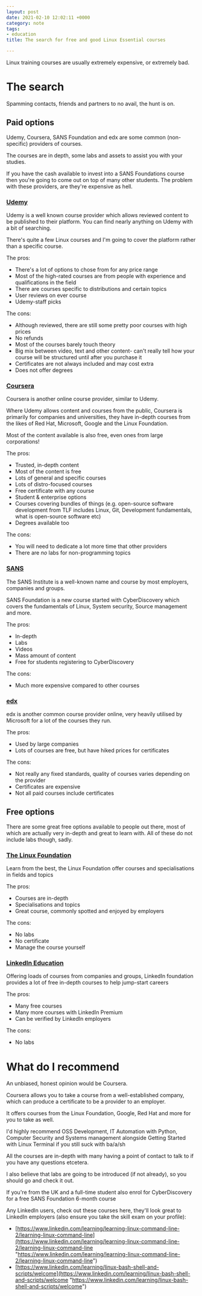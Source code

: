 ```yaml
---
layout: post
date: 2021-02-10 12:02:11 +0000
category: note
tags:
- education
title: The search for free and good Linux Essential courses

---
```

Linux training courses are usually extremely expensive, or extremely bad.

# The search

Spamming contacts, friends and partners to no avail, the hunt is on.

## Paid options

Udemy, Coursera, SANS Foundation and edx are some common (non-specific) providers of courses.

The courses are in depth, some labs and assets to assist you with your studies.

If you have the cash available to invest into a SANS Foundations course then you're going to come out on top of many other students.
The problem with these providers, are they're expensive as hell.

### [Udemy](https://www.udemy.com/topic/linux/)

Udemy is a well known course provider which allows reviewed content to be published to their platform. You can find nearly anything on Udemy with a bit of searching.

There's quite a few Linux courses and I'm going to cover the platform rather than a specific course.

The pros:

* There's a lot of options to chose from for any price range
* Most of the high-rated courses are from people with experience and qualifications in the field
* There are courses specific to distributions and certain topics
* User reviews on ever course
* Udemy-staff picks

The cons:

* Although reviewed, there are still some pretty poor courses with high prices
* No refunds
* Most of the courses barely touch theory
* Big mix between video, text and other content- can't really tell how your course will be structured until after you purchase it
* Certificates are not always included and may cost extra
* Does not offer degrees

### [Coursera](https://www.coursera.org/courses?query=linux&page=1)

Coursera is another online course provider, similar to Udemy.

Where Udemy allows content and courses from the public, Coursera is primarily for companies and universities, they have in-depth courses from the likes of Red Hat, Microsoft, Google and the Linux Foundation.

Most of the content available is also free, even ones from large corporations!

The pros:

* Trusted, in-depth content
* Most of the content is free
* Lots of general and specific courses
* Lots of distro-focused courses
* Free certificate with any course
* Student & enterprise options
* Courses covering bundles of things (e.g. open-source software development from TLF includes Linux, Git, Development fundamentals, what is open-source software etc)
* Degrees available too

The cons:

* You will need to dedicate a lot more time that other providers
* There are _no_ labs for non-programming topics

### [SANS](https://sans-foundations.com/)

The SANS Institute is a well-known name and course by most employers, companies and groups.

SANS Foundation is a new course started with CyberDiscovery which covers the fundamentals of Linux, System security, Source management and more.

The pros:

* In-depth
* Labs
* Videos
* Mass amount of content
* Free for students registering to CyberDiscovery

The cons:

* Much more expensive compared to other courses

### [edx](https://www.edx.org/learn/linux)

edx is another common course provider online, very heavily utilised by Microsoft for a lot of the courses they run.

The pros:

* Used by large companies
* Lots of courses are free, but have hiked prices for certificates

The cons:

* Not really any fixed standards, quality of courses varies depending on the provider
* Certificates are expensive
* Not all paid courses include certificates

## Free options

There are some great free options available to people out there, most of which are actually very in-depth and great to learn with. All of these do not include labs though, sadly.

### [The Linux Foundation](https://training.linuxfoundation.org/resources/free-courses/)

Learn from the best, the Linux Foundation offer courses and specialisations in fields and topics

The pros:

* Courses are in-depth
* Specialisations and topics
* Great course, commonly spotted and enjoyed by employers

The cons:

* No labs
* No certificate
* Manage the course yourself

### [LinkedIn Education](https://www.linkedin.com/learning/topics/linux-2)

Offering loads of courses from companies and groups, LinkedIn foundation provides a lot of free in-depth courses to help jump-start careers

The pros:

* Many free courses
* Many more courses with LinkedIn Premium
* Can be verified by LinkedIn employers

The cons:

* No labs

# What do I recommend

An unbiased, honest opinion would be Coursera.

Coursera allows you to take a course from a well-established company, which can produce a certificate to be a provider to an employer.

It offers courses from the Linux Foundation, Google, Red Hat and more for you to take as well.

I'd highly recommend OSS Development, IT Automation with Python, Computer Security and Systems management alongside Getting Started with Linux Terminal if you still suck with ba/a/sh 

All the courses are in-depth with many having a point of contact to talk to if you have any questions etcetera.

I also believe that labs are going to be introduced (if not already), so you should go and check it out.

If you're from the UK and a full-time student also enrol for CyberDiscovery for a free SANS Foundation 6-month course

Any LinkedIn users, check out these courses here, they'll look great to LinkedIn employers (also ensure you take the skill exam on your profile):

* [https://www.linkedin.com/learning/learning-linux-command-line-2/learning-linux-command-line](https://www.linkedin.com/learning/learning-linux-command-line-2/learning-linux-command-line "https://www.linkedin.com/learning/learning-linux-command-line-2/learning-linux-command-line")
* [https://www.linkedin.com/learning/linux-bash-shell-and-scripts/welcome](https://www.linkedin.com/learning/linux-bash-shell-and-scripts/welcome "https://www.linkedin.com/learning/linux-bash-shell-and-scripts/welcome")